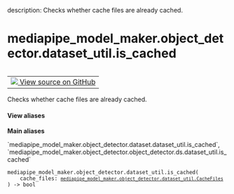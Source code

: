 description: Checks whether cache files are already cached.

<div itemscope itemtype="http://developers.google.com/ReferenceObject">
<meta itemprop="name" content="mediapipe_model_maker.object_detector.dataset_util.is_cached" />
<meta itemprop="path" content="Stable" />
</div>

# mediapipe_model_maker.object_detector.dataset_util.is_cached

<!-- Insert buttons and diff -->

<table class="tfo-notebook-buttons tfo-api nocontent" align="left">
<td>
  <a target="_blank" href="https://github.com/google/mediapipe/tree/master/mediapipe/model_maker/python/vision/object_detector/dataset_util.py#L184-L189">
    <img src="https://www.tensorflow.org/images/GitHub-Mark-32px.png" />
    View source on GitHub
  </a>
</td>
</table>



Checks whether cache files are already cached.


<section class="expandable">
  <h4 class="showalways">View aliases</h4>
  <p>
<b>Main aliases</b>
<p>`mediapipe_model_maker.object_detector.dataset.dataset_util.is_cached`, `mediapipe_model_maker.object_detector.object_detector.ds.dataset_util.is_cached`</p>
</p>
</section>

<pre class="devsite-click-to-copy prettyprint lang-py tfo-signature-link">
<code>mediapipe_model_maker.object_detector.dataset_util.is_cached(
    cache_files: <a href="../../../mediapipe_model_maker/object_detector/dataset_util/CacheFiles.md"><code>mediapipe_model_maker.object_detector.dataset_util.CacheFiles</code></a>
) -> bool
</code></pre>



<!-- Placeholder for "Used in" -->
